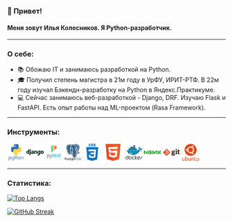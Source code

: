 ### 👋 Привет! 
#### Меня зовут Илья Колесников. Я Python-разработчик.

---

### О себе:
- 📚 Обожаю IT и занимаюсь разработкой на Python.
- 🎓 Получил степень магистра в 21м году в УрФУ, ИРИТ-РТФ. В 22м году изучал Бэкендн-разработку на Python в Яндекс.Практикуме.
- 💻 Сейчас занимаюсь веб-разработкой - Django, DRF. Изучаю Flask и FastAPI. Есть опыт работы над ML-проектом (Rasa Framework).

---

### Инструменты:
<div>
  <img src="https://github.com/devicons/devicon/blob/master/icons/python/python-original-wordmark.svg" title="Python" **alt="Python" width="40" height="40"/>
  <img src="https://github.com/devicons/devicon/blob/master/icons/django/django-plain-wordmark.svg" title="Django" **alt="Django" width="40" height="40"/>
  <img src="https://github.com/devicons/devicon/blob/master/icons/pytest/pytest-original-wordmark.svg" title="pytest" **alt="pytest" width="40" height="40"/>
  <img src="https://github.com/devicons/devicon/blob/master/icons/postgresql/postgresql-original-wordmark.svg" title="PosgreSQL" **alt="PosgreSQL" width="40" height="40"/>
  <img src="https://github.com/devicons/devicon/blob/master/icons/css3/css3-plain-wordmark.svg"  title="CSS3" alt="CSS" width="40" height="40"/>&nbsp;
  <img src="https://github.com/devicons/devicon/blob/master/icons/html5/html5-original.svg" title="HTML5" alt="HTML" width="40" height="40"/>&nbsp;
  <img src="https://github.com/devicons/devicon/blob/master/icons/docker/docker-original-wordmark.svg" title="Docker" **alt="Docker" width="40" height="40"/>
  <img src="https://github.com/devicons/devicon/blob/master/icons/nginx/nginx-original.svg" title="nginx" **alt="nginx" width="40" height="40"/>
  <img src="https://github.com/devicons/devicon/blob/master/icons/git/git-original-wordmark.svg" title="Git" **alt="Git" width="40" height="40"/>
  <img src="https://github.com/devicons/devicon/blob/master/icons/ubuntu/ubuntu-plain-wordmark.svg" title="Ubuntu" **alt="Ubuntu" width="40" height="40"/>  
</div>

--- 

### Статистика:

[![Top Langs](https://github-readme-stats.vercel.app/api/top-langs/?username=Whitenz&layout=compact&theme=vision-friendly-dark)](https://github.com/anuraghazra/github-readme-stats)

[![GitHub Streak](http://github-readme-streak-stats.herokuapp.com?user=Whitenz&theme=dark&locale=ru&date_format=j%20M%5B%20Y%5D)](https://git.io/streak-stats)

<!---
Whitenz/Whitenz is a ✨ special ✨ repository because its `README.md` (this file) appears on your GitHub profile.
You can click the Preview link to take a look at your changes.
--->
